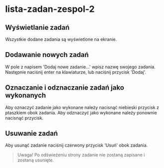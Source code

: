 # lista-zadan-zespol-2

## Wyświetlanie zadań
Wszystkie dodane zadania są wyświetlone na ekranie.

## Dodawanie nowych zadań
W pole z napisem 'Dodaj nowe zadanie...' wpisz nazwę swojego zadania. Następnie naciśnij enter na klawiaturze, lub naciśnij przycisk 'Dodaj'.

## Oznaczanie i odznaczanie zadań jako wykonanych
Aby oznaczyć zadanie jako wykonane należy nacisnąć niebieski przycisk z ptaszkiem obok zadania. Aby odznaczyć jako wykonane należy ponownie nacisnąć przycisk.

## Usuwanie zadań
Aby usunąć zadanie naciśnij czerwony przycisk 'Usuń' obok zadania.

> Uwaga! Po odświeżeniu strony zadanie nie zostaną zapisane i zostaną usunięte.
